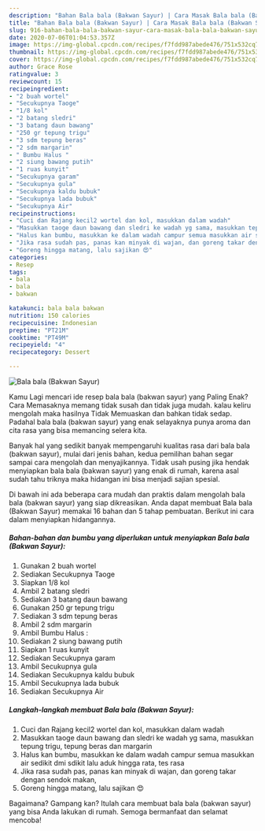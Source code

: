 ```yaml
---
description: "Bahan Bala bala (Bakwan Sayur) | Cara Masak Bala bala (Bakwan Sayur) Yang Enak Banget"
title: "Bahan Bala bala (Bakwan Sayur) | Cara Masak Bala bala (Bakwan Sayur) Yang Enak Banget"
slug: 916-bahan-bala-bala-bakwan-sayur-cara-masak-bala-bala-bakwan-sayur-yang-enak-banget
date: 2020-07-06T01:04:53.357Z
image: https://img-global.cpcdn.com/recipes/f7fdd987abede476/751x532cq70/bala-bala-bakwan-sayur-foto-resep-utama.jpg
thumbnail: https://img-global.cpcdn.com/recipes/f7fdd987abede476/751x532cq70/bala-bala-bakwan-sayur-foto-resep-utama.jpg
cover: https://img-global.cpcdn.com/recipes/f7fdd987abede476/751x532cq70/bala-bala-bakwan-sayur-foto-resep-utama.jpg
author: Grace Rose
ratingvalue: 3
reviewcount: 15
recipeingredient:
- "2 buah wortel"
- "Secukupnya Taoge"
- "1/8 kol"
- "2 batang sledri"
- "3 batang daun bawang"
- "250 gr tepung trigu"
- "3 sdm tepung beras"
- "2 sdm margarin"
- " Bumbu Halus "
- "2 siung bawang putih"
- "1 ruas kunyit"
- "Secukupnya garam"
- "Secukupnya gula"
- "Secukupnya kaldu bubuk"
- "Secukupnya lada bubuk"
- "Secukupnya Air"
recipeinstructions:
- "Cuci dan Rajang kecil2 wortel dan kol, masukkan dalam wadah"
- "Masukkan taoge daun bawang dan sledri ke wadah yg sama, masukkan tepung trigu, tepung beras dan margarin"
- "Halus kan bumbu, masukkan ke dalam wadah campur semua masukkan air sedikit dmi sdikit lalu aduk hingga rata, tes rasa"
- "Jika rasa sudah pas, panas kan minyak di wajan, dan goreng takar dengan sendok makan,"
- "Goreng hingga matang, lalu sajikan 😍"
categories:
- Resep
tags:
- bala
- bala
- bakwan

katakunci: bala bala bakwan 
nutrition: 150 calories
recipecuisine: Indonesian
preptime: "PT21M"
cooktime: "PT49M"
recipeyield: "4"
recipecategory: Dessert

---
```



![Bala bala (Bakwan Sayur)](https://img-global.cpcdn.com/recipes/f7fdd987abede476/751x532cq70/bala-bala-bakwan-sayur-foto-resep-utama.jpg)

Kamu Lagi mencari ide resep bala bala (bakwan sayur) yang Paling Enak? Cara Memasaknya memang tidak susah dan tidak juga mudah. kalau keliru mengolah maka hasilnya Tidak Memuaskan dan bahkan tidak sedap. Padahal bala bala (bakwan sayur) yang enak selayaknya punya aroma dan cita rasa yang bisa memancing selera kita.



Banyak hal yang sedikit banyak mempengaruhi kualitas rasa dari bala bala (bakwan sayur), mulai dari jenis bahan, kedua pemilihan bahan segar sampai cara mengolah dan menyajikannya. Tidak usah pusing jika hendak menyiapkan bala bala (bakwan sayur) yang enak di rumah, karena asal sudah tahu triknya maka hidangan ini bisa menjadi sajian spesial.


Di bawah ini ada beberapa cara mudah dan praktis dalam mengolah bala bala (bakwan sayur) yang siap dikreasikan. Anda dapat membuat Bala bala (Bakwan Sayur) memakai 16 bahan dan 5 tahap pembuatan. Berikut ini cara dalam menyiapkan hidangannya.

<!--inarticleads1-->

##### Bahan-bahan dan bumbu yang diperlukan untuk menyiapkan Bala bala (Bakwan Sayur):

1. Gunakan 2 buah wortel
1. Sediakan Secukupnya Taoge
1. Siapkan 1/8 kol
1. Ambil 2 batang sledri
1. Sediakan 3 batang daun bawang
1. Gunakan 250 gr tepung trigu
1. Sediakan 3 sdm tepung beras
1. Ambil 2 sdm margarin
1. Ambil  Bumbu Halus :
1. Sediakan 2 siung bawang putih
1. Siapkan 1 ruas kunyit
1. Sediakan Secukupnya garam
1. Ambil Secukupnya gula
1. Sediakan Secukupnya kaldu bubuk
1. Ambil Secukupnya lada bubuk
1. Sediakan Secukupnya Air




<!--inarticleads2-->

##### Langkah-langkah membuat Bala bala (Bakwan Sayur):

1. Cuci dan Rajang kecil2 wortel dan kol, masukkan dalam wadah
1. Masukkan taoge daun bawang dan sledri ke wadah yg sama, masukkan tepung trigu, tepung beras dan margarin
1. Halus kan bumbu, masukkan ke dalam wadah campur semua masukkan air sedikit dmi sdikit lalu aduk hingga rata, tes rasa
1. Jika rasa sudah pas, panas kan minyak di wajan, dan goreng takar dengan sendok makan,
1. Goreng hingga matang, lalu sajikan 😍




Bagaimana? Gampang kan? Itulah cara membuat bala bala (bakwan sayur) yang bisa Anda lakukan di rumah. Semoga bermanfaat dan selamat mencoba!
